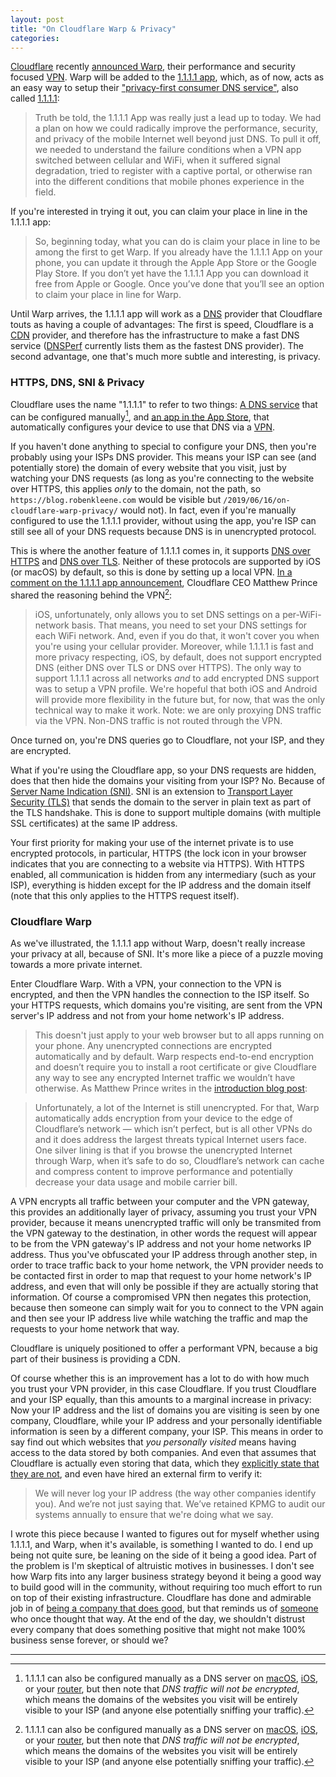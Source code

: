 ```yaml
---
layout: post
title: "On Cloudflare Warp & Privacy"
categories: 
---
```


[Cloudflare](https://www.cloudflare.com/) recently [announced Warp](https://blog.cloudflare.com/1111-warp-better-vpn/), their performance and security focused [VPN](https://en.wikipedia.org/wiki/Virtual_private_network). Warp will be added to the [1.1.1.1 app](https://1.1.1.1/), which, as of now, acts as an easy way to setup their ["privacy-first consumer DNS service"](https://blog.cloudflare.com/announcing-1111/), also called [1.1.1.1](https://1.1.1.1/dns/):

> Truth be told, the 1.1.1.1 App was really just a lead up to today. We had a plan on how we could radically improve the performance, security, and privacy of the mobile Internet well beyond just DNS. To pull it off, we needed to understand the failure conditions when a VPN app switched between cellular and WiFi, when it suffered signal degradation, tried to register with a captive portal, or otherwise ran into the different conditions that mobile phones experience in the field.

If you're interested in trying it out, you can claim your place in line in the 1.1.1.1 app:

> So, beginning today, what you can do is claim your place in line to be among the first to get Warp. If you already have the 1.1.1.1 App on your phone, you can update it through the Apple App Store or the Google Play Store. If you don’t yet have the 1.1.1.1 App you can download it free from Apple or Google. Once you’ve done that you’ll see an option to claim your place in line for Warp.

Until Warp arrives, the 1.1.1.1 app will work as a [DNS](https://en.wikipedia.org/wiki/Domain_Name_System) provider that Cloudflare touts as having a couple of advantages: The first is speed, Cloudflare is a [CDN](https://en.wikipedia.org/wiki/Content_delivery_network) provider, and therefore has the infrastructure to make a fast DNS service ([DNSPerf](https://www.dnsperf.com/#!dns-resolvers) currently lists them as the fastest DNS provider). The second advantage, one that's much more subtle and interesting, is privacy.

### HTTPS, DNS, SNI & Privacy

Cloudflare uses the name "1.1.1.1" to refer to two things: [A DNS service](https://1.1.1.1/dns/) that can be configured manually[^manualconfiguration], and [an app in the App Store](https://1.1.1.1), that automatically configures your device to use that DNS via a [VPN](https://en.wikipedia.org/wiki/Virtual_private_network).

If you haven't done anything to special to configure your DNS, then you're probably using your ISPs DNS provider. This means your ISP can see (and potentially store) the domain of every website that you visit, just by watching your DNS requests (as long as you're connecting to the website over HTTPS, this applies *only* to the domain, not the path, so `https://blog.robenkleene.com` would be visible but `/2019/06/16/on-cloudflare-warp-privacy/` would not). In fact, even if you're manually configured to use the 1.1.1.1 provider, without using the app, you're ISP can still see all of your DNS requests because DNS is in unencrypted protocol.

This is where the another feature of 1.1.1.1 comes in, it supports [DNS over HTTPS](https://en.wikipedia.org/wiki/DNS_over_HTTPS) and [DNS over TLS](https://en.wikipedia.org/wiki/DNS_over_TLS). Neither of these protocols are supported by iOS (or macOS) by default, so this is done by setting up a local VPN. [In a comment on the 1.1.1.1 app announcement](https://blog.cloudflare.com/1-thing-you-can-do-to-make-your-internet-safer-and-faster/#comment-4190526220), Cloudflare CEO Matthew Prince shared the reasoning behind the VPN[^manualconfiguration]:

> iOS, unfortunately, only allows you to set DNS settings on a per-WiFi-network basis. That means, you need to set your DNS settings for each WiFi network. And, even if you do that, it won't cover you when you're using your cellular provider. Moreover, while 1.1.1.1 is fast and more privacy respecting, iOS, by default, does not support encrypted DNS (either DNS over TLS or DNS over HTTPS). The only way to support 1.1.1.1 across all networks *and* to add encrypted DNS support was to setup a VPN profile. We're hopeful that both iOS and Android will provide more flexibility in the future but, for now, that was the only technical way to make it work. Note: we are only proxying DNS traffic via the VPN. Non-DNS traffic is not routed through the VPN.

Once turned on, you're DNS queries go to Cloudflare, not your ISP, and they are encrypted.

What if you're using the Cloudflare app, so your DNS requests are hidden, does that then hide the domains your visiting from your ISP? No. Because of [Server Name Indication (SNI)](https://en.wikipedia.org/wiki/Server_Name_Indication). SNI is an extension to [Transport Layer Security (TLS)](https://en.wikipedia.org/wiki/Transport_Layer_Security) that sends the domain to the server in plain text as part of the TLS handshake. This is done to support multiple domains (with multiple SSL certificates) at the same IP address.

Your first priority for making your use of the internet private is to use encrypted protocols, in particular, HTTPS (the lock icon in your browser indicates that you are connecting to a website via HTTPS). With HTTPS enabled, all communication is hidden from any intermediary (such as your ISP), everything is hidden except for the IP address and the domain itself (note that this only applies to the HTTPS request itself).

### Cloudflare Warp

As we've illustrated, the 1.1.1.1 app without Warp, doesn't really increase your privacy at all, because of SNI. It's more like a piece of a puzzle moving towards a more private internet.

Enter Cloudflare Warp. With a VPN, your connection to the VPN is encrypted, and then the VPN handles the connection to the ISP itself. So your HTTPS requests, which domains you're visiting, are sent from the VPN server's IP address and not from your home network's IP address. 

> This doesn't just apply to your web browser but to all apps running on your phone. Any unencrypted connections are encrypted automatically and by default. Warp respects end-to-end encryption and doesn’t require you to install a root certificate or give Cloudflare any way to see any encrypted Internet traffic we wouldn’t have otherwise. As Matthew Prince writes in the [introduction blog post](https://blog.cloudflare.com/1111-warp-better-vpn/):

> Unfortunately, a lot of the Internet is still unencrypted. For that, Warp automatically adds encryption from your device to the edge of Cloudflare’s network — which isn’t perfect, but is all other VPNs do and it does address the largest threats typical Internet users face. One silver lining is that if you browse the unencrypted Internet through Warp, when it’s safe to do so, Cloudflare’s network can cache and compress content to improve performance and potentially decrease your data usage and mobile carrier bill.

A VPN encrypts all traffic between your computer and the VPN gateway, this provides an additionally layer of privacy, assuming you trust your VPN provider, because it means unencrypted traffic will only be transmited from the VPN gateway to the destination, in other words the request will appear to be from the VPN gateway's IP address and not your home networks IP address. Thus you've obfuscated your IP address through another step, in order to trace traffic back to your home network, the VPN provider needs to be contacted first in order to map that request to your home network's IP address, and even that will only be possible if they are actually storing that information. Of course a compromised VPN then negates this protection, because then someone can simply wait for you to connect to the VPN again and then see your IP address live while watching the traffic and map the requests to your home network that way.

Cloudflare is uniquely positioned to offer a performant VPN, because a big part of their business is providing a CDN.

Of course whether this is an improvement has a lot to do with how much you trust your VPN provider, in this case Cloudflare. If you trust Cloudflare and your ISP equally, than this amounts to a marginal increase in privacy: Now your IP address and the list of domains you are visiting is seen by one company, Cloudflare, while your IP address and your personally identifiable information is seen by a different company, your ISP. This means in order to say find out which websites that *you personally visited* means having access to the data stored by both companies. And even that assumes that Cloudflare is actually even storing that data, which they [explicitly state that they are not](https://1.1.1.1/dns/), and even have hired an external firm to verify it:

> We will never log your IP address (the way other companies identify you). And we’re not just saying that. We’ve retained KPMG to audit our systems annually to ensure that we're doing what we say.

I wrote this piece because I wanted to figures out for myself whether using 1.1.1.1, and Warp, when it's available, is something I wanted to do. I end up being not quite sure, be leaning on the side of it being a good idea. Part of the problem is I'm skeptical of altruistic motives in businesses. I don't see how Warp fits into any larger business strategy beyond it being a good way to build good will in the community, without requiring too much effort to run on top of their existing infrastructure. Cloudflare has done and admirable job in of [being a company that does good](https://www.cloudflare.com/galileo/), but that reminds us of [someone](https://www.google.com) who once thought that way. At the end of the day, we shouldn't distrust every company that does something positive that might not make 100% business sense forever, or should we?

* * *

[^manualconfiguration]: 1.1.1.1 can also be configured manually as a DNS server on [macOS](https://developers.cloudflare.com/1.1.1.1/setting-up-1.1.1.1/mac/), [iOS](https://developers.cloudflare.com/1.1.1.1/setting-up-1.1.1.1/iphone/), or your [router](https://developers.cloudflare.com/1.1.1.1/setting-up-1.1.1.1/router/), but then note that *DNS traffic will not be encrypted*, which means the domains of the websites you visit will be entirely visible to your ISP (and anyone else potentially sniffing your traffic).